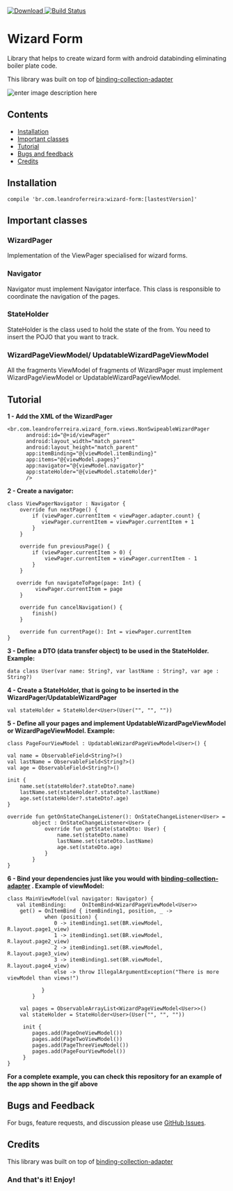 [ ![Download](https://api.bintray.com/packages/lehen01/maven/wizard_forms/images/download.svg) ](https://bintray.com/lehen01/maven/wizard_forms/_latestVersion) [![Build Status](https://travis-ci.org/leandroBorgesFerreira/WizardForm.svg?branch=0.2.0)](https://travis-ci.org/leandroBorgesFerreira/WizardForm)

# Wizard Form

Library that helps to create wizard form with android databinding eliminating boiler plate code.

This library was built on top of [binding-collection-adapter](https://github.com/evant/binding-collection-adapter)    

![enter image description here](https://lh3.googleusercontent.com/-fKuSDCNl03E/WdT-J80BtHI/AAAAAAAAMkM/GiyZvfpw8Ic3wfuxL7P59nieJI6V20DiACLcBGAs/s500/Oct-04-2017+12-27-10.gif "Oct-04-2017 12-27-10.gif")

## Contents

 - [Installation](#installation)
 - [Important classes](#important-classes)
 - [Tutorial](#tutorial)
 - [Bugs and feedback](#bugs-and-feedback)
 - [Credits](#credits)

## Installation

    compile 'br.com.leandroferreira:wizard-form:[lastestVersion]'

## Important classes  
          
### WizardPager
Implementation of the ViewPager specialised for wizard forms. 

### Navigator 
Navigator must implement Navigator interface. This class is responsible to coordinate the navigation of the pages. 

### StateHolder

StateHolder is the class used to hold the state of the from. You need to insert the POJO that you want to track. 

### WizardPageViewModel/ UpdatableWizardPageViewModel

All the fragments ViewModel of fragments of WizardPager must implement WizardPageViewModel or UpdatableWizardPageViewModel. 

## Tutorial
**1 - Add the XML of the WizardPager**

    <br.com.leandroferreira.wizard_form.views.NonSwipeableWizardPager
          android:id="@+id/viewPager"
          android:layout_width="match_parent"
          android:layout_height="match_parent"
          app:itemBinding="@{viewModel.itemBinding}"
          app:items="@{viewModel.pages}"
          app:navigator="@{viewModel.navigator}"
          app:stateHolder="@{viewModel.stateHolder}"
          />

**2 - Create a navigator:**

    class ViewPagerNavigator : Navigator {
	    override fun nextPage() {
            if (viewPager.currentItem < viewPager.adapter.count) {
               viewPager.currentItem = viewPager.currentItem + 1
            }
        }

        override fun previousPage() {
            if (viewPager.currentItem > 0) {
                viewPager.currentItem = viewPager.currentItem - 1
            }
        }

       override fun navigateToPage(page: Int) {
             viewPager.currentItem = page
        }

        override fun cancelNavigation() {
            finish()
        }

        override fun currentPage(): Int = viewPager.currentItem
    }

**3 - Define a DTO (data transfer object) to be used in the StateHolder. Example:**
  

    data class User(var name: String?, var lastName : String?, var age : String?)

**4 - Create a StateHolder, that is going to be inserted in the WizardPager/UpdatableWizardPager**

    val stateHolder = StateHolder<User>(User("", "", ""))

**5 - Define all your pages and implement UpdatableWizardPageViewModel or WizardPageViewModel. Example:**

    class PageFourViewModel : UpdatableWizardPageViewModel<User>() {

    val name = ObservableField<String?>()
    val lastName = ObservableField<String?>()
    val age = ObservableField<String?>()

    init {
        name.set(stateHolder?.stateDto?.name)
        lastName.set(stateHolder?.stateDto?.lastName)
        age.set(stateHolder?.stateDto?.age)
    }

    override fun getOnStateChangeListener(): OnStateChangeListener<User> =
            object : OnStateChangeListener<User> {
                override fun getState(stateDto: User) {
                    name.set(stateDto.name)
                    lastName.set(stateDto.lastName)
                    age.set(stateDto.age)
                }
            }
    }

**6 - Bind your dependencies just like you would with [binding-collection-adapter](https://github.com/evant/binding-collection-adapter)    . Example of viewModel:** 


    class MainViewModel(val navigator: Navigator) {
       val itemBinding:     OnItemBind<WizardPageViewModel<User>>
        get() = OnItemBind { itemBinding1, position, _ ->
                when (position) {
                   0 -> itemBinding1.set(BR.viewModel, R.layout.page1_view)
                   1 -> itemBinding1.set(BR.viewModel, R.layout.page2_view)
                   2 -> itemBinding1.set(BR.viewModel, R.layout.page3_view)
                   3 -> itemBinding1.set(BR.viewModel, R.layout.page4_view)
                   else -> throw IllegalArgumentException("There is more viewModel than views!")

               }
            }

        val pages = ObservableArrayList<WizardPageViewModel<User>>()
        val stateHolder = StateHolder<User>(User("", "", ""))

         init {
            pages.add(PageOneViewModel())
            pages.add(PageTwoViewModel())
            pages.add(PageThreeViewModel())
            pages.add(PageFourViewModel())
         }
    }


**For a complete example, you can check this repository for an example of the app shown in the gif above** 

## Bugs and Feedback

For bugs, feature requests, and discussion please use [GitHub Issues](https://github.com/leandroBorgesFerreira/WizardForm/issues).

## Credits

This library was built on top of [binding-collection-adapter](https://github.com/evant/binding-collection-adapter)    

### And that's it! Enjoy!
